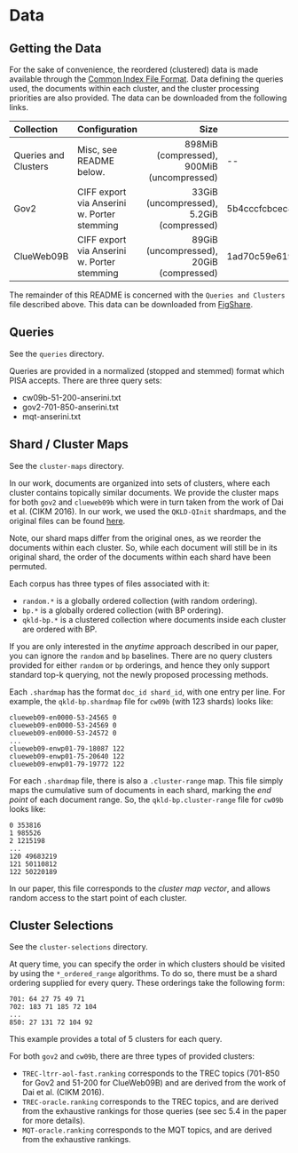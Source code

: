 # Data

## Getting the Data


For the sake of convenience, the reordered (clustered) data is made available through the
[Common Index File Format](https://github.com/osirrc/ciff). Data defining the queries used,
the documents within each cluster, and the cluster processing priorities are also provided.
The data can be downloaded from the following links.

| Collection | Configuration | Size | MD5 | Download |
|:-----------|:--------------|-----:|-----|:---------|
| Queries and Clusters | Misc, see README below. | 898MiB (compressed), 900MiB (uncompressed) | -- | [[FigShare]](https://melbourne.figshare.com/ndownloader/files/28283766)
| Gov2 | CIFF export via Anserini w. Porter stemming | 33GiB (uncompressed), 5.2GiB (compressed) | 5b4cccfcbcec80c76b96109e8a467cfc | [[CloudStor]](https://cloudstor.aarnet.edu.au/plus/s/LnlerBmLyLosNRq/download?path=gov2-qkld-bp.ciff.gz)
| ClueWeb09B | CIFF export via Anserini w. Porter stemming | 89GiB (uncompressed), 20GiB (compressed) | 1ad70c59e6198bb524afa8ed044ab272 | [[CloudStor]](https://cloudstor.aarnet.edu.au/plus/s/LnlerBmLyLosNRq/download?path=cw09b-qkld-bp.ciff.gz)


The remainder of this README is concerned with the `Queries and Clusters` file described above.
This data can be downloaded from [FigShare](https://melbourne.figshare.com/articles/dataset/Anytime_Ranking_Data/14722455).

## Queries

See the `queries` directory.

Queries are provided in a normalized (stopped and stemmed) format which PISA
accepts. There are three query sets:
 - cw09b-51-200-anserini.txt
 - gov2-701-850-anserini.txt
 - mqt-anserini.txt 

## Shard / Cluster Maps

See the `cluster-maps` directory.

In our work, documents are organized into sets of clusters, where each
cluster contains topically similar documents. We provide the cluster
maps for both `gov2` and `clueweb09b` which were in turn taken from
the work of Dai et al. (CIKM 2016).
In our work, we used the `QKLD-QInit` shardmaps, and the original files 
can be found [here](http://boston.lti.cs.cmu.edu/appendices/CIKM2016-Dai/).

Note, our shard maps differ from the original ones, as we reorder
the documents within each cluster. So, while each document will still
be in its original shard, the order of the documents within each shard
have been permuted.

Each corpus has three types of files associated with it:
 - `random.*` is a globally ordered collection (with random ordering).
 - `bp.*` is a globally ordered collection (with BP ordering).
 - `qkld-bp.*` is a clustered collection where documents inside each cluster are ordered with BP.

If you are only interested in the *anytime* approach described in our paper, you
can ignore the `random` and `bp` baselines. There are no query clusters provided for
either `random` or `bp` orderings, and hence they only support standard top-k querying,
not the newly proposed processing methods.

Each `.shardmap` has the format `doc_id shard_id`, with one entry per line.
For example, the `qkld-bp.shardmap` file for `cw09b` (with 123 shards) looks like:
```
clueweb09-en0000-53-24565 0
clueweb09-en0000-53-24569 0
clueweb09-en0000-53-24572 0
...
clueweb09-enwp01-79-18087 122
clueweb09-enwp01-75-20640 122
clueweb09-enwp01-79-19772 122

```

For each `.shardmap` file, there is also a `.cluster-range` map. This file simply
maps the cumulative sum of documents in each shard, marking the *end point* of
each document range. So, the `qkld-bp.cluster-range` file for `cw09b` looks like:
```
0 353816
1 985526
2 1215198
...
120 49683219
121 50110812
122 50220189
```
In our paper, this file corresponds to the *cluster map vector*, and allows random
access to the start point of each cluster.


## Cluster Selections

See the `cluster-selections` directory.

At query time, you can specify the order in which clusters should be visited by using
the `*_ordered_range` algorithms. To do so, there must be a shard ordering supplied for
every query. These orderings take the following form:

```
701: 64 27 75 49 71
702: 183 71 185 72 104 
...
850: 27 131 72 104 92
```
This example provides a total of 5 clusters for each query.

For both `gov2` and `cw09b`, there are three types of provided clusters:
- `TREC-ltrr-aol-fast.ranking` corresponds to the TREC topics (701-850 for Gov2 and 51-200 for ClueWeb09B) and are derived from the work of Dai et al. (CIKM 2016).
- `TREC-oracle.ranking` corresponds to the TREC topics, and are derived from the exhaustive rankings for those queries (see sec 5.4 in the paper for more details).
- `MQT-oracle.ranking` corresponds to the MQT topics, and are derived from the exhaustive rankings.
